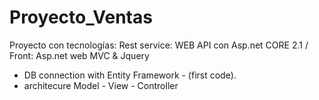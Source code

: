 # Proyecto_Ventas
Proyecto con tecnologías: Rest service: WEB API con Asp.net CORE 2.1  /  Front:  Asp.net web MVC &amp; Jquery

- DB connection  with Entity Framework - (first code).
- architecure Model - View - Controller
